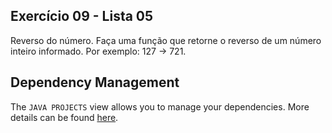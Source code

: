 ## Exercício 09 - Lista 05

Reverso do número. Faça uma função que retorne o reverso de um número inteiro informado. Por exemplo: 127 -> 721.

## Dependency Management

The `JAVA PROJECTS` view allows you to manage your dependencies. More details can be found [here](https://github.com/microsoft/vscode-java-dependency#manage-dependencies).
